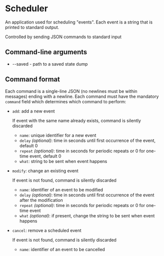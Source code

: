 # Scheduler

An application used for scheduling "events". Each event is a string that is printed to standard output.

Controlled by sending JSON commands to standard input

## Command-line arguments

- --saved <path> - path to a saved state dump

## Command format

Each command is a single-line JSON (no newlines must be within messages) ending with a newline. Each command must have the mandatory `command` field which determines which command to perform:

- `add`: add a new event

  If event with the same name already exists, command is silently discarded
  - `name`: unique identifier for a new event
  - `delay` _(optional)_: time in seconds until first occurrence of the event, default 0
  - `repeat` _(optional)_: time in seconds for periodic repeats or 0 for one-time event, default 0
  - `what`: string to be sent when event happens
- `modify`: change an existing event

  If event is not found, command is silently discarded
  - `name`: identifier of an event to be modified
  - `delay` _(optional)_: time in seconds until first occurrence of the event after the modification
  - `repeat` _(optional)_: time in seconds for periodic repeats or 0 for one-time event
  - `what` _(optional)_: if present, change the string to be sent when event happens
- `cancel`: remove a scheduled event

  If event is not found, command is silently discarded
  - `name`: identifier of an event to be cancelled
